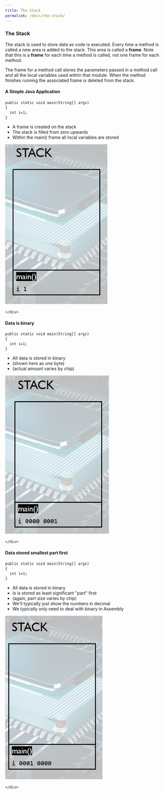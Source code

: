 ```yaml
---
title: The Stack
permalink: /docs/the-stack/
---
```


### The Stack

The stack is used to store data as code is executed. Every time a method is called a new area is added to the stack. This area is called a **frame**. Note that this is a **frame** for each time a method is called, not one frame for each method.  

The frame for a method call stores the parameters passed in a method call and all the local variables used within that module. When the method finishes running the associated frame is deleted from the stack.

#### A Simple Java Application
<div class="row">
    <div class="col-md-6">
            <pre><code class="language-java">public static void main(String[] args)  
{  
  int i=1;  
}
</code></pre>
<ul>
<li>A frame is created on the stack</li>
<li>The stack is filled from zero upwards</li>
<li>Within the main() frame all local variables are stored</li>
</ul>
    </div>
    <div class="col-md-6">
<img src="/assets/img/simple-java-stack-1.png" alt="simple java stack">

    </div>
</div>

#### Data is binary
<div class="row">
    <div class="col-md-6">
            <pre><code class="language-java">public static void main(String[] args)  
{  
  int i=1;  
}
</code></pre>
<ul>
<li>All data is stored in binary</li>
<li>(shown here as one byte)</li>
<li>(actual amount varies by chip)</li>
</ul>
    </div>
    <div class="col-md-6">
<img src="/assets/img/simple-java-stack-2-binary.png" alt="simple java stack">

    </div>
</div>

#### Data stored smallest part first
<div class="row">
    <div class="col-md-6">
            <pre><code class="language-java">public static void main(String[] args)  
{  
  int i=1;  
}
</code></pre>
<ul>
<li>All data is stored in binary</li>
<li>Is is stored as least significant "part" first</li>
<li>(again, part size varies by chip)</li>
<li>We'll typically just show the numbers in decimal</li>
<li>We typically only need to deal with binary in Assembly</li>
</ul>
    </div>
    <div class="col-md-6">
<img src="/assets/img/simple-java-stack-2-binary2.png" alt="simple java stack">

    </div>
</div>

